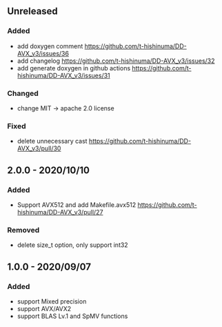 <!--
Please Keep this comment on the top of this file

How to write Changelog
-----------------------

https://keepachangelog.com/ja/1.0.0/ に基づいて記述していく

- Merge Request毎に記述を追加していく
- 何を変更したかを要約して書く。以下の分類を使う
  - Added      新機能について。
  - Changed    既存機能の変更について。
  - Deprecated 間もなく削除される機能について。
  - Removed    今回で削除された機能について。
  - Fixed      バグ修正について。
  - Security   脆弱性に関する場合。

-->

Unreleased
-----------
### Added
- add doxygen comment https://github.com/t-hishinuma/DD-AVX_v3/issues/36
- add changelog https://github.com/t-hishinuma/DD-AVX_v3/issues/32
- add generate doxygen in github actions https://github.com/t-hishinuma/DD-AVX_v3/issues/31

### Changed
- change MIT -> apache 2.0 license

### Fixed
- delete unnecessary cast https://github.com/t-hishinuma/DD-AVX_v3/pull/30

2.0.0 - 2020/10/10
-----------
### Added
- Support AVX512 and add Makefile.avx512 https://github.com/t-hishinuma/DD-AVX_v3/pull/27

### Removed 
- delete size_t option, only support int32

1.0.0 - 2020/09/07
-----------
### Added
- support Mixed precision
- support AVX/AVX2
- support BLAS Lv.1 and SpMV functions
